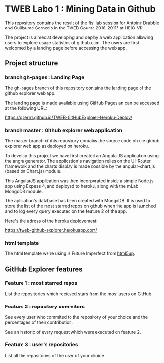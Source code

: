 # TWEB Labo 1 : Mining Data in Github

This repository contains the result of the fist lab session for Antoine Drabble and Guillaume Serneels in the TWEB Course 2016-20117 at HEIG-VD. 

The project is aimed at developing and deploy a web application allowing users to explore usage statistics of github.com. The users are first welcomed by a landing page before accessing the web app.

## Project structure

### branch gh-pages : Landing Page

The gh-pages branch of this repository contains the landing page of the github explorer web app.

The landing page is made available using GitHub Pages an can be accessed at the following URL:

https://gsern1.github.io/TWEB-GitHubExplorer-Heroku-Deploy/


### branch master : Github explorer web application

The master branch of this repository contains the source code oh the github explorer web app as deployed on heroku.

To develop this project we have first created an AngularJS application using the angm generator. The application's navigation relies on the UI-Router framework and the charts display is made possible by the angular-chart.js (based on Chart.js) module. 

This AngularJS application was then incorporated inside a simple Node.js app using Expess 4, and deployed to heroku, along with the mLab MongoDB module.

The aplication's database has been created with MongoDB. It is used to store the list of the most starred repos on github when the app is launched and to log every query executed on the feature 2 of the app.

Here's the adress of the heroku deployement:

https://tweb-github-explorer.herokuapp.com/


### html template

The html template we're using is Future Imperfect from [html5up](https://html5up.net/future-imperfect).


## GitHub Explorer features

### Feature 1 : most starred repos

List the repositories which recieved stars from the most users on GitHub.

### Feature 2 : repository commiters

See every user who commited to the repository of your choice and the percentages of their contribution.

See an historic of every request which were executed on feature 2.

### Feature 3 : user's repositories

List all the repositories of the user of your choice